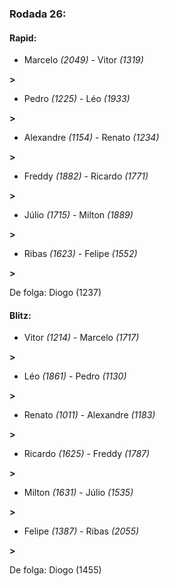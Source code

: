 ### Rodada 26:

#### Rapid:

* Marcelo *(2049)*     -     Vitor *(1319)*

 **>** 
* Pedro *(1225)*     -     Léo *(1933)*

 **>** 
* Alexandre *(1154)*     -     Renato *(1234)*

 **>** 
* Freddy *(1882)*     -     Ricardo *(1771)*

 **>** 
* Júlio *(1715)*     -     Milton *(1889)*

 **>** 
* Ribas *(1623)*     -     Felipe *(1552)*

 **>** 

De folga: Diogo (1237)

#### Blitz:

* Vitor *(1214)*     -     Marcelo *(1717)*

 **>** 
* Léo *(1861)*     -     Pedro *(1130)*

 **>** 
* Renato *(1011)*     -     Alexandre *(1183)*

 **>** 
* Ricardo *(1625)*     -     Freddy *(1787)*

 **>** 
* Milton *(1631)*     -     Júlio *(1535)*

 **>** 
* Felipe *(1387)*     -     Ribas *(2055)*

 **>** 

De folga: Diogo (1455)

